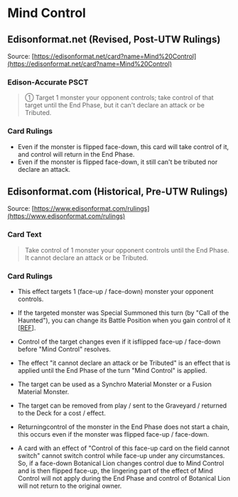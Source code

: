 # Mind Control

## Edisonformat.net (Revised, Post-UTW Rulings)

Source: [https://edisonformat.net/card?name=Mind%20Control](https://edisonformat.net/card?name=Mind%20Control)

### Edison-Accurate PSCT

> ① Target 1 monster your opponent controls; take control of that target until the End Phase, but it can't declare an attack or be Tributed.

### Card Rulings

*   Even if the monster is flipped face-down, this card will take control of it, and control will return in the End Phase.
*   Even if the monster is flipped face-down, it still can't be tributed nor declare an attack.


## Edisonformat.com (Historical, Pre-UTW Rulings)

Source: [https://www.edisonformat.com/rulings](https://www.edisonformat.com/rulings)

### Card Text

> Take control of 1 monster your opponent controls until the End Phase. It cannot declare an attack or be Tributed.

### Card Rulings

*   This effect targets 1 (face-up / face-down) monster your opponent controls.

*   If the targeted monster was Special Summoned this turn (by "Call of the Haunted"), you can change its Battle Position when you gain control of it \[[REF](https://www.pojo.biz/board/showthread.php?t=1127248)\].

*   Control of the target changes even if it isflipped face-up / face-down before "Mind Control" resolves.

*   The effect "it cannot declare an attack or be Tributed" is an effect that is applied until the End Phase of the turn "Mind Control" is applied.
*   The target can be used as a Synchro Material Monster or a Fusion Material Monster.
*   The target can be removed from play / sent to the Graveyard / returned to the Deck for a cost / effect.
*   Returningcontrol of the monster in the End Phase does not start a chain, this occurs even if the monster was flipped face-up / face-down.

*   A card with an effect of "Control of this face-up card on the field cannot switch" cannot switch control while face-up under any circumstances. So, if a face-down Botanical Lion changes control due to Mind Control and is then flipped face-up, the lingering part of the effect of Mind Control will not apply during the End Phase and control of Botanical Lion will not return to the original owner.



